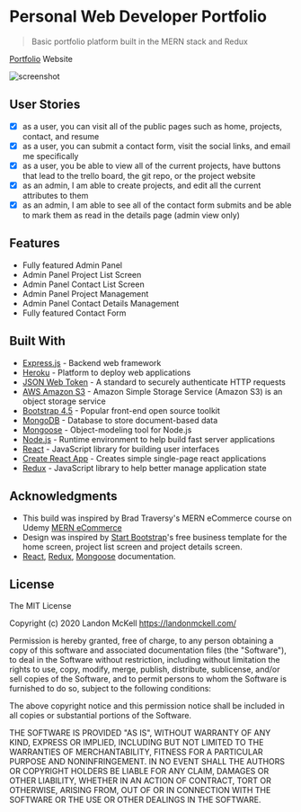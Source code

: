 # Personal Web Developer Portfolio

> Basic portfolio platform built in the MERN stack and Redux

[Portfolio](https://landonmckell.com/) Website

![screenshot](https://github.com/ETM32019/personal-portfolio/blob/main/uploads/image-1611296711643.png)

## User Stories

- [x] as a user, you can visit all of the public pages such as home, projects, contact, and resume
- [x] as a user, you can submit a contact form, visit the social links, and email me specifically
- [x] as a user, you be able to view all of the current projects, have buttons that lead to the trello board, the git repo, or the project website
- [x] as an admin, I am able to create projects, and edit all the current attributes to them
- [x] as an admin, I am able to see all of the contact form submits and be able to mark them as read in the details page (admin view only)

## Features

- Fully featured Admin Panel
- Admin Panel Project List Screen
- Admin Panel Contact List Screen
- Admin Panel Project Management
- Admin Panel Contact Details Management
- Fully featured Contact Form

## Built With

- [Express.js](https://expressjs.com/) - Backend web framework
- [Heroku](http://heroku.com/) - Platform to deploy web applications
- [JSON Web Token](https://jwt.io/) - A standard to securely authenticate HTTP requests
- [AWS Amazon S3](https://aws.amazon.com/s3/) - Amazon Simple Storage Service (Amazon S3) is an object storage service
- [Bootstrap 4.5](https://getbootstrap.com/docs/4.5/getting-started/introduction/) - Popular front-end open source toolkit
- [MongoDB](https://www.mongodb.com/) - Database to store document-based data
- [Mongoose](https://mongoosejs.com/) - Object-modeling tool for Node.js
- [Node.js](https://nodejs.org/en/) - Runtime environment to help build fast server applications
- [React](https://reactjs.org/) - JavaScript library for building user interfaces
- [Create React App](https://create-react-app.dev/) - Creates simple single-page react applications
- [Redux](https://redux.js.org/) - JavaScript library to help better manage application state

## Acknowledgments

- This build was inspired by Brad Traversy's MERN eCommerce course on Udemy [MERN eCommerce](https://www.udemy.com/course/mern-ecommerce/)
- Design was inspired by [Start Bootstrap](https://startbootstrap.com/template/small-business)'s free business template for the home screen, project list screen and project details screen.
- [React](https://reactjs.org/docs/getting-started.html), [Redux](https://redux.js.org/introduction), [Mongoose](https://mongoosejs.com/docs/guide.html) documentation.

## License

The MIT License

Copyright (c) 2020 Landon McKell https://landonmckell.com/

Permission is hereby granted, free of charge, to any person obtaining a copy
of this software and associated documentation files (the "Software"), to deal
in the Software without restriction, including without limitation the rights
to use, copy, modify, merge, publish, distribute, sublicense, and/or sell
copies of the Software, and to permit persons to whom the Software is
furnished to do so, subject to the following conditions:

The above copyright notice and this permission notice shall be included in
all copies or substantial portions of the Software.

THE SOFTWARE IS PROVIDED "AS IS", WITHOUT WARRANTY OF ANY KIND, EXPRESS OR
IMPLIED, INCLUDING BUT NOT LIMITED TO THE WARRANTIES OF MERCHANTABILITY,
FITNESS FOR A PARTICULAR PURPOSE AND NONINFRINGEMENT. IN NO EVENT SHALL THE
AUTHORS OR COPYRIGHT HOLDERS BE LIABLE FOR ANY CLAIM, DAMAGES OR OTHER
LIABILITY, WHETHER IN AN ACTION OF CONTRACT, TORT OR OTHERWISE, ARISING FROM,
OUT OF OR IN CONNECTION WITH THE SOFTWARE OR THE USE OR OTHER DEALINGS IN
THE SOFTWARE.
